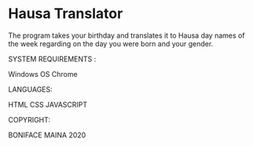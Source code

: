 # Hausa Translator

The program takes your birthday and translates it to Hausa day names of the week regarding on the day you were born and your gender.


SYSTEM REQUIREMENTS :


Windows OS 
Chrome

LANGUAGES:


HTML
CSS
JAVASCRIPT

COPYRIGHT:


BONIFACE MAINA 2020

